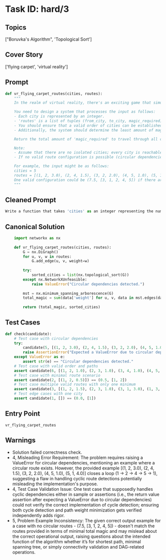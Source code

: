 # Task ID: hard/3

## Topics

["Boruvka's Algorithm", 'Topological Sort']

## Cover Story

['flying carpet', 'virtual reality']

## Prompt

```python
def vr_flying_carpet_routes(cities, routes):
    """
    In the realm of virtual reality, there's an exciting game that simulates the adventure of riding a flying carpet through various magical cities. In this game, each city is interconnected with directed magical routes. Recently, the developers decided to add an exciting twist: to travel from one city to any other, the player must follow a path such that the number of routes taken must be minimized. However, the VR system must ensure that no deadlocks occur (i.e., no circular dependencies between cities), and the cities must be ordered to guarantee this.

    You need to design a system that processes the input as follows:
    - Each city is represented by an integer.
    - 'routes' is a list of tuples (from_city, to_city, magic_required), where 'from_city' and 'to_city' are integers representing the cities, and 'magic_required' is a float indicating the amount of virtual magic required to activate the route.
    - You should ensure that a valid order of cities can be established so that players can travel through all cities without encountering circular routes.
    - Additionally, the system should determine the least amount of magic needed to travel across all cities while ensuring the paths are loop-free using a modified Boruvka's Algorithm.

    Return the total amount of 'magic_required' to travel through all cities in the optimal route configuration perfect for VR and the topologically sorted list of city numbers as (total_magic, sorted_cities).

    Note:
    - Assume that there are no isolated cities; every city is reachable from at least one other city, either directly or indirectly.
    - If no valid route configuration is possible (circular dependencies exist), raise a ValueError with the message "Circular dependencies detected."

    For example, the input might be as follows:
    cities = 5
    routes = [(1, 2, 3.0), (2, 4, 1.5), (3, 2, 2.0), (4, 5, 1.0), (5, 1, 4.0)]
    One valid configuration could be (7.5, [3, 1, 2, 4, 5]) if there are no circular routes otherwise you'd get a ValueError.
    """

```

## Cleaned Prompt

```python
Write a function that takes 'cities' as an integer representing the number of cities and 'routes' as a list of tuples (from_city, to_city, magic_required). Return the total amount of 'magic_required' to travel through all cities in the optimal route configuration perfect for VR and a list of city numbers topologically sorted. Raise ValueError if the cities configuration has circular routes.
```

## Canonical Solution

```python
    import networkx as nx
    
    def vr_flying_carpet_routes(cities, routes):
        G = nx.DiGraph()
        for u, v, w in routes:
            G.add_edge(u, v, weight=w)
        
        try:
            sorted_cities = list(nx.topological_sort(G))
        except nx.NetworkXUnfeasible:
            raise ValueError("Circular dependencies detected.")
        
        mst = nx.minimum_spanning_arborescence(G)
        total_magic = sum(data['weight'] for u, v, data in mst.edges(data=True))
        
        return (total_magic, sorted_cities)
```

## Test Cases

```python
def check(candidate):
    # Test case with circular dependencies
    try:
        candidate(5, [(1, 2, 3.0), (2, 4, 1.5), (3, 2, 2.0), (4, 5, 1.0), (5, 1, 4.0)])
        raise AssertionError("Expected a ValueError due to circular dependencies")
    except ValueError as e:
        assert str(e) == "Circular dependencies detected."
    # Test case with valid order and paths
    assert candidate(6, [(1, 2, 1.0), (2, 3, 1.0), (3, 4, 1.0), (4, 5, 1.0), (5, 6, 1.0), (6, 1, 2.0)]) == (6.0, [1, 2, 3, 4, 5, 6])
    # Test case with minimal route scenario
    assert candidate(2, [(1, 2, 0.5)]) == (0.5, [1, 2])
    # Test case multiple valid routes with only one minimum
    assert candidate(3, [(1, 2, 1.5), (2, 3, 1.0), (3, 1, 3.0), (1, 3, 0.75)]) == (2.25, [1, 2, 3])
    # Test edge cases with one city
    assert candidate(1, []) == (0.0, [1])
```

## Entry Point

`vr_flying_carpet_routes`

## Warnings

- Solution failed correctness check.
- 4, Misleading Error Requirement: The problem requires raising a ValueError for circular dependencies, mentioning an example where a circular route exists. However, the provided example [(1, 2, 3.0), (2, 4, 1.5), (3, 2, 2.0), (4, 5, 1.0), (5, 1, 4.0)] closes a loop (1 -> 2 -> 4 -> 5 -> 1), suggesting a flaw in handling cyclic route detections potentially misleading the implementation's purpose.
- 4, Test Case Validation Issue: One test case that supposedly handles cyclic dependencies either in sample or assertions (i.e., the return value assertion after expecting a ValueError due to circular dependencies) could not verify the correct implementation of cycle detection; ensuring both cycle detection and path weight minimization gets verified independently adds rigor.
- 5, Problem Example Inconsistency: The given correct output example for a case with no circular routes - (7.5, [3, 1, 2, 4, 5]) - doesn't match the routes provided in terms of minimal total magic and may mislead about the correct operational output, raising questions about the intended function of the algorithm whether it’s for shortest path, minimal spanning tree, or simply connectivity validation and DAG-related operations.

